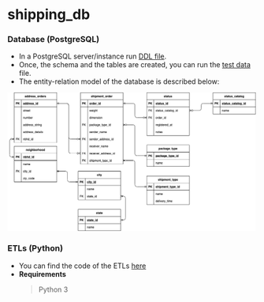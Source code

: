 # shipping_db
### Database (PostgreSQL) 

- In a PostgreSQL server/instance run [DDL file](https://github.com/JordyVargas93/shipping_db/blob/main/database-model/shipping_db_ddl.sql). 
- Once, the schema and the tables are created, you can run the [test data](https://github.com/JordyVargas93/shipping_db/blob/main/database-model/test_data.sql) file.
- The entity-relation model of the database is described below:



![](database-model/er_diagram.png)

### ETLs (Python)

- You can find the code of the ETLs [here](https://github.com/JordyVargas93/shipping_db/tree/main/etl)
- **Requirements**
  > Python 3

